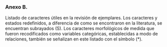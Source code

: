 ### Anexo B. 

Listado de caracteres útiles en la revisión de ejemplares. Los caracteres y estados redefinidos, a diferencia de como se encontraron en la literatura, se encuentran subrayados (S). Los caracteres morfológicos de medida que fueron recodificados como variables categóricas, establecidas a modo de relaciones, también se señalizan en este listado con el símbolo (*).
